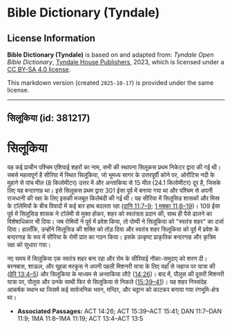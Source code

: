 # Bible Dictionary (Tyndale)

## License Information

**Bible Dictionary (Tyndale)** is based on and adapted from: _Tyndale Open Bible Dictionary_, [Tyndale House Publishers](https://tyndaleopenresources.com/), 2023, which is licensed under a [CC BY-SA 4.0 license](https://creativecommons.org/licenses/by-sa/4.0/legalcode.en).

This markdown version (created `2025-10-17`) is provided under the same license.



--------------------------------

## सिलूकिया (id: 381217)

सिलूकिया
========

यह कई प्राचीन पश्चिम एशियाई शहरों का नाम, सभी की स्थापना सिलूकस प्रथम निकेटर द्वारा की गई थी। सबसे महत्वपूर्ण है सीरिया में स्थित सिलूकिया, जो भूमध्य सागर के उत्तरपूर्वी कोने पर, ओरोंटिस नदी के मुहाने से पांच मील (8 किलोमीटर) उत्तर में और अन्ताकिया से 15 मील (24\.1 किलोमीटर) दूर है, जिसके लिए यह बन्दरगाह था। इसे सिलूकस प्रथम द्वारा 301 ईसा पूर्व में बनाया गया था और पश्चिम से अपनी राजधानी की रक्षा के लिए इसकी मजबूत किलेबंदी की गई थी। यह सीरिया में सिलूसिड शासकों और मिस्र के टॉलेमियों के बीच विवादों में कई बार हाथ बदलता रहा ([दानि 11:7–9](https://ref.ly/Dan11:7-Dan11:9); [1 मक्का 11:8–19](https://ref.ly/1Macc11:8-1Macc11:19))। 109 ईसा पूर्व में सिलूसिड शासक ने टॉलेमी से मुक्त होकर, शहर को स्वतंत्रता प्रदान की, साथ ही पैसे ढालने का विशेषाधिकार भी दिया। जब रोमियों ने पूर्व में प्रवेश किया, तो पोम्पी ने सिलूकिया को "स्वतंत्र शहर" का दर्जा दिया। हालाँकि, उन्होंने सिलूसिड की शक्ति को तोड़ दिया और स्वतंत्र शहर सिलूकिया को पूर्व में प्रवेश के बन्दरगाह के रूप में सीरिया के रोमी प्रांत का गठन किया। इसके उत्कृष्ट प्राकृतिक बन्दरगाह और कृत्रिम रक्षा को सुधारा गया।

नए समय में सिलूकिया एक स्वतंत्र शहर बना रहा और रोम के सीरियाई नौका\-समुदाए को शरण दी। बरनबास, शाऊल, और यूहन्ना मरकुस ने अपनी पहली मिशनरी यात्रा के लिए यहाँ से जहाज पर यात्रा की ([प्रेरि 13:4–5](https://ref.ly/Acts13:4-Acts13:5)) और सिलूकिया के माध्यम से अन्ताकिया लौटे ([14:26](https://ref.ly/Acts14:26))। बाद में, पौलुस की दूसरी मिशनरी यात्रा पर, पौलुस और उनके साथी फिर से सिलूकिया से निकले ([15:39–41](https://ref.ly/Acts15:39-Acts15:41))। यह शहर निस्संदेह आकर्षक स्थान था जिसमें कई सार्वजनिक भवन, मन्दिर, और चट्टान को काटकर बनाया गया रंगभूमि\-क्षेत्र था।

* **Associated Passages:** ACT 14:26; ACT 15:39–ACT 15:41; DAN 11:7–DAN 11:9; 1MA 11:8–1MA 11:19; ACT 13:4–ACT 13:5


